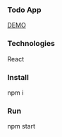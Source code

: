 ### Todo App

[DEMO](https://stasusss.github.io/react_todo-app/)

### Technologies

React

### Install

npm i

### Run

npm start
